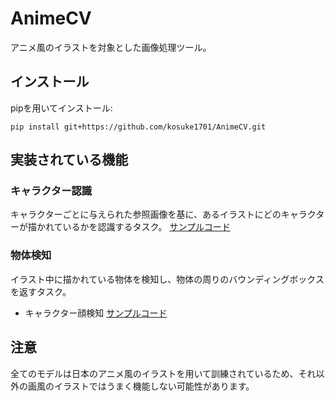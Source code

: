 # AnimeCV

アニメ風のイラストを対象とした画像処理ツール。

## インストール

pipを用いてインストール:

```
pip install git+https://github.com/kosuke1701/AnimeCV.git
```

## 実装されている機能

### キャラクター認識

キャラクターごとに与えられた参照画像を基に、あるイラストにどのキャラクターが描かれているかを認識するタスク。
[サンプルコード](examples/character_re_identification.py)

### 物体検知

イラスト中に描かれている物体を検知し、物体の周りのバウンディングボックスを返すタスク。

* キャラクター顔検知 [サンプルコード](examples/character_face_detection.py)

## 注意

全てのモデルは日本のアニメ風のイラストを用いて訓練されているため、それ以外の画風のイラストではうまく機能しない可能性があります。